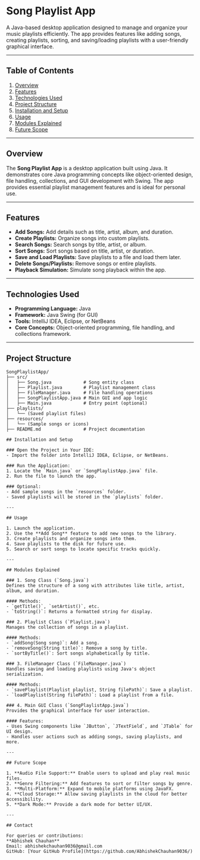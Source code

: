 # Song Playlist App

A Java-based desktop application designed to manage and organize your music playlists efficiently. The app provides features like adding songs, creating playlists, sorting, and saving/loading playlists with a user-friendly graphical interface.

---

## Table of Contents
1. [Overview](#overview)
2. [Features](#features)
3. [Technologies Used](#technologies-used)
4. [Project Structure](#project-structure)
5. [Installation and Setup](#installation-and-setup)
6. [Usage](#usage)
7. [Modules Explained](#modules-explained)
8. [Future Scope](#future-scope)

---

## Overview

The **Song Playlist App** is a desktop application built using Java. It demonstrates core Java programming concepts like object-oriented design, file handling, collections, and GUI development with Swing. The app provides essential playlist management features and is ideal for personal use.

---

## Features

- **Add Songs:** Add details such as title, artist, album, and duration.
- **Create Playlists:** Organize songs into custom playlists.
- **Search Songs:** Search songs by title, artist, or album.
- **Sort Songs:** Sort songs based on title, artist, or duration.
- **Save and Load Playlists:** Save playlists to a file and load them later.
- **Delete Songs/Playlists:** Remove songs or entire playlists.
- **Playback Simulation:** Simulate song playback within the app.

---

## Technologies Used

- **Programming Language:** Java
- **Framework:** Java Swing (for GUI)
- **Tools:** IntelliJ IDEA, Eclipse, or NetBeans
- **Core Concepts:** Object-oriented programming, file handling, and collections framework.

---

## Project Structure

```plaintext
SongPlaylistApp/
├── src/
│   ├── Song.java            # Song entity class
│   ├── Playlist.java        # Playlist management class
│   ├── FileManager.java     # File handling operations
│   ├── SongPlaylistApp.java # Main GUI and app logic
│   ├── Main.java            # Entry point (optional)
├── playlists/
│   └── (Saved playlist files)
├── resources/
│   └── (Sample songs or icons)
├── README.md                # Project documentation

## Installation and Setup

### Open the Project in Your IDE:
- Import the folder into IntelliJ IDEA, Eclipse, or NetBeans.

### Run the Application:
1. Locate the `Main.java` or `SongPlaylistApp.java` file.
2. Run the file to launch the app.

### Optional:
- Add sample songs in the `resources` folder.
- Saved playlists will be stored in the `playlists` folder.

---

## Usage

1. Launch the application.
2. Use the **Add Song** feature to add new songs to the library.
3. Create playlists and organize songs into them.
4. Save playlists to the disk for future use.
5. Search or sort songs to locate specific tracks quickly.

---

## Modules Explained

### 1. Song Class (`Song.java`)
Defines the structure of a song with attributes like title, artist, album, and duration.

#### Methods:
- `getTitle()`, `setArtist()`, etc.
- `toString()`: Returns a formatted string for display.

### 2. Playlist Class (`Playlist.java`)
Manages the collection of songs in a playlist.

#### Methods:
- `addSong(Song song)`: Add a song.
- `removeSong(String title)`: Remove a song by title.
- `sortByTitle()`: Sort songs alphabetically by title.

### 3. FileManager Class (`FileManager.java`)
Handles saving and loading playlists using Java's object serialization.

#### Methods:
- `savePlaylist(Playlist playlist, String filePath)`: Save a playlist.
- `loadPlaylist(String filePath)`: Load a playlist from a file.

### 4. Main GUI Class (`SongPlaylistApp.java`)
Provides the graphical interface for user interaction.

#### Features:
- Uses Swing components like `JButton`, `JTextField`, and `JTable` for UI design.
- Handles user actions such as adding songs, saving playlists, and more.

---

## Future Scope

1. **Audio File Support:** Enable users to upload and play real music files.
2. **Genre Filtering:** Add features to sort or filter songs by genre.
3. **Multi-Platform:** Expand to mobile platforms using JavaFX.
4. **Cloud Storage:** Allow saving playlists in the cloud for better accessibility.
5. **Dark Mode:** Provide a dark mode for better UI/UX.

---

## Contact

For queries or contributions:  
**Abhishek Chauhan**  
Email: abhishekchauhan9036@gmail.com  
GitHub: [Your GitHub Profile](https://github.com/AbhishekChauhan9036/)
